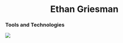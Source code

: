 <h1 align="center">Ethan Griesman</h1>

<!--
**EthanGriesman/EthanGriesman** is a ✨ _special_ ✨ repository because its `README.md` (this file) appears on your GitHub profile.

Here are some ideas to get you started:

[![My Skills](https://skillicons.dev/icons?i=js,html,css,wasm)](https://skillicons.dev)

- 🔭 I’m currently working on ...
- 🌱 I’m currently learning ...
- 👯 I’m looking to collaborate on ...
- 🤔 I’m looking for help with ...
- 💬 Ask me about ...
- 📫 How to reach me: ...
- 😄 Pronouns: ...
- ⚡ Fun fact: ...
-->
### Tools and Technologies
<p align="left">
  <a href="https://skillicons.dev">
    <img src="https://skillicons.dev/icons?i=py,java,c,cpp,arduino,html,css,js,php,git,androidstudio,figma,powershell" />
  </a>
</p>
